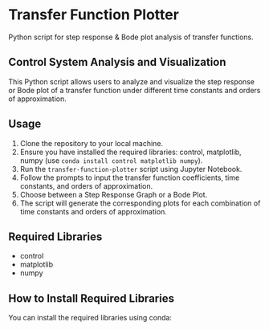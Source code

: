 # Transfer Function Plotter

Python script for step response & Bode plot analysis of transfer functions.

## Control System Analysis and Visualization

This Python script allows users to analyze and visualize the step response or Bode plot of a transfer function under different time constants and orders of approximation.

## Usage

1. Clone the repository to your local machine.
2. Ensure you have installed the required libraries: control, matplotlib, numpy (use `conda install control matplotlib numpy`).
3. Run the `transfer-function-plotter` script using Jupyter Notebook.
4. Follow the prompts to input the transfer function coefficients, time constants, and orders of approximation.
5. Choose between a Step Response Graph or a Bode Plot.
6. The script will generate the corresponding plots for each combination of time constants and orders of approximation.

## Required Libraries

- control
- matplotlib
- numpy

## How to Install Required Libraries

You can install the required libraries using conda:

